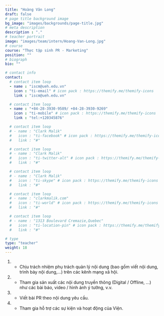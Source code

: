 ```yaml
---
title: "Hoàng Văn Long"
draft: false
# page title background image
bg_image: "images/backgrounds/page-title.jpg"
# meta description
description : "."
# teacher portrait
image: "images/team/intern/Hoang-Van-Long.jpg"
# course
course: "Thực tập sinh PR - Marketing"
position: ""
# biograph
bio: ""

# contact info
contact:
  # contact item loop
  - name : "iscm@ueh.edu.vn"
    icon : "ti-email" # icon pack : https://themify.me/themify-icons
    link : "iscm@ueh.edu.vn"

  # contact item loop
  - name : "+84-28-3930-9589/ +84-28-3930-9269"
    icon : "ti-mobile" # icon pack : https://themify.me/themify-icons
    link : "tel:+120345876"

  # contact item loop
  # - name : "Clark Malik"
  #   icon : "ti-facebook" # icon pack : https://themify.me/themify-icons
  #   link : "#"

  # contact item loop
  # - name : "Clark Malik"
  #   icon : "ti-twitter-alt" # icon pack : https://themify.me/themify-icons
  #   link : "#"

  # contact item loop
  # - name : "Clark Malik"
  #   icon : "ti-skype" # icon pack : https://themify.me/themify-icons
  #   link : "#"

  # contact item loop
  # - name : "clarkmalik.com"
  #   icon : "ti-world" # icon pack : https://themify.me/themify-icons
  #   link : "#"

  # contact item loop
  # - name : "1313 Boulevard Cremazie,Quebec"
  #   icon : "ti-location-pin" # icon pack : https://themify.me/themify-icons
  #   link : "#"

# type
type: "teacher"
weight: 18
---
```

1. - Chịu trách nhiệm phụ trách quản lý nội dung (bao gồm viết nội dung, trình bày nội dung,…) trên các kênh mạng xã hội.
1. - Tham gia sản xuất các nội dung truyền thông (Digital / Offline, ...) như các bài báo, video / hình ảnh ý tưởng, v.v.
1. - Viết bài PR theo nội dung yêu cầu.
1. - Tham gia hỗ trợ các sự kiện và hoạt động của Viện. 